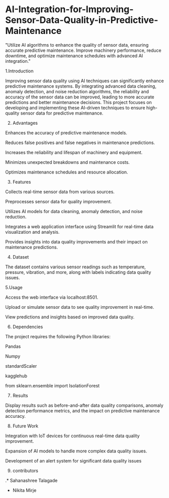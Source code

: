 # AI-Integration-for-Improving-Sensor-Data-Quality-in-Predictive-Maintenance
"Utilize AI algorithms to enhance the quality of sensor data, ensuring accurate predictive maintenance. Improve machinery performance, reduce downtime, and optimize maintenance schedules with advanced AI integration."

1.Introduction

Improving sensor data quality using AI techniques can significantly enhance predictive maintenance systems. By integrating advanced data cleaning, anomaly detection, and noise reduction algorithms, the reliability and accuracy of the sensor data can be improved, leading to more accurate predictions and better maintenance decisions. This project focuses on developing and implementing these AI-driven techniques to ensure high-quality sensor data for predictive maintenance.

2. Advantages

Enhances the accuracy of predictive maintenance models.

Reduces false positives and false negatives in maintenance predictions.

Increases the reliability and lifespan of machinery and equipment.

Minimizes unexpected breakdowns and maintenance costs.

Optimizes maintenance schedules and resource allocation.

3. Features

Collects real-time sensor data from various sources.

Preprocesses sensor data for quality improvement.

Utilizes AI models for data cleaning, anomaly detection, and noise reduction.

Integrates a web application interface using Streamlit for real-time data visualization and analysis.

Provides insights into data quality improvements and their impact on maintenance predictions.

4. Dataset

The dataset contains various sensor readings such as temperature, pressure, vibration, and more, along with labels indicating data quality issues.

5.Usage

Access the web interface via localhost:8501.

Upload or simulate sensor data to see quality improvement in real-time.

View predictions and insights based on improved data quality.

6. Dependencies

The project requires the following Python libraries:

Pandas

Numpy

standardScaler

kagglehub

from sklearn.ensemble import IsolationForest

7. Results

Display results such as before-and-after data quality comparisons, anomaly detection performance metrics, and the impact on predictive maintenance accuracy.

8. Future Work

Integration with IoT devices for continuous real-time data quality improvement.

Expansion of AI models to handle more complex data quality issues.

Development of an alert system for significant data quality issues

9. contributors

.* Sahanashree Talagade
 * Nikita Mirje
